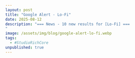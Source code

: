 ```yaml
---
layout: post
title: "Google Alert - Lo-Fi"
date: 2025-08-12
description: "=== News - 10 new results for [Lo-Fi] ===
"
image: /assets/img/blog/google-alert-lo-fi.webp
tags:
  - #StudioRichCore
unpublished: true
---
```

